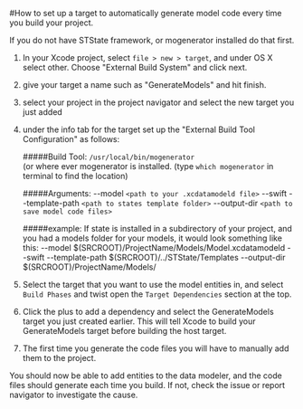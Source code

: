 #How to set up a target to automatically generate model code every time you build your project.

If you do not have STState framework, or mogenerator installed do that first. 
 
1. In your Xcode project, select `file > new > target`, and under OS X select other. Choose "External Build System" and click next.

2. give your target a name such as "GenerateModels" and hit finish.

3. select your project in the project navigator and select the new target you just added

4. under the info tab for the target set up the "External Build Tool Configuration" as follows:

	#####Build Tool: `/usr/local/bin/mogenerator`  
	(or where ever mogenerator is installed. (type `which mogenerator` in terminal to 	find the location)
	

	#####Arguments:
	--model `<path to your .xcdatamodeld file>` --swift --template-path `<path to states template folder>` --output-dir `<path to save model code files>`

	#####example: 
If state is installed in a subdirectory of your project, and you had a models folder for your models, it would look something like this: --model $(SRCROOT)/ProjectName/Models/Model.xcdatamodeld --swift --template-path $(SRCROOT)/../STState/Templates --output-dir $(SRCROOT)/ProjectName/Models/

5. Select the target that you want to use the model entities in, and select `Build Phases` and twist open the `Target Dependencies` section at the top. 

6. Click the plus to add a dependency and select the GenerateModels target you just created earlier. 
	This will tell Xcode to build your GenerateModels target before building the host target.
	
7. The first time you generate the code files you will have to manually add them to the project.

You should now be able to add entities to the data modeler, and the code files should generate each time you build. If not, check the issue or report navigator to investigate the cause.
